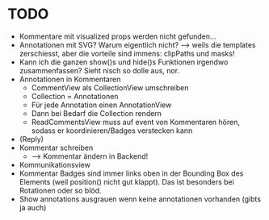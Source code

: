 # TODO

* Kommentare mit visualized props werden nicht gefunden...
* Annotationen mit SVG? Warum eigentlich nicht? --> weils die templates zerschiesst, aber die vorteile sind immens: clipPaths und masks!
* Kann ich die ganzen show()s und hide()s Funktionen irgendwo zusammenfassen? Sieht nisch so dolle aus, nor.
* Annotationen in Kommentaren
	* CommentView als CollectionView umschreiben
	* Collection = Annotationen
	* Für jede Annotation einen AnnotationView
	* Dann bei Bedarf die Collection rendern
	* ReadCommentsView muss auf event von Kommentaren hören, sodass er koordinieren/Badges verstecken kann
* (Reply)
* Kommentar schreiben
	* --> Kommentar ändern in Backend!
* Kommunikationsview
* Kommentar Badges sind immer links oben in der Bounding Box des Elements (weil position() nicht gut klappt). Das ist besonders bei Rotationen oder so blöd.
* Show annotations ausgrauen wenn keine annotationen vorhanden (gibts ja auch)